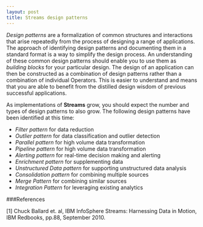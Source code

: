```yaml
---
layout: post
title: Streams design patterns
---
```


*Design patterns* are a formalization of common structures and interactions that arise repeatedly from the process of designing a range of applications. The approach of identifying design patterns and documenting them in a standard format is a way to simplify the design process. An understanding of these common design patterns should enable you to use them as *building blocks* for your particular design. The design of an application can then be constructed as a combination of design patterns rather than a combination of individual Operators. This is easier to understand and means that you are able to benefit from the distilled design wisdom of previous successful applications.As implementations of **Streams** grow, you should expect the number and types of design patterns to also grow. The following design patterns have been identified at this time:- *Filter pattern* for data reduction- *Outlier pattern* for data classification and outlier detection- *Parallel pattern* for high volume data transformation- *Pipeline pattern* for high volume data transformation- *Alerting pattern* for real-time decision making and alerting- *Enrichment pattern* for supplementing data- *Unstructured Data pattern* for supporting unstructured data analysis- *Consolidation pattern* for combining multiple sources- *Merge Pattern* for combining similar sources- *Integration Pattern* for leveraging existing analytics###References
[1] Chuck Ballard et. al, IBM InfoSphere Streams: Harnessing Data in Motion, IBM Redbooks, pp.88, September 2010.